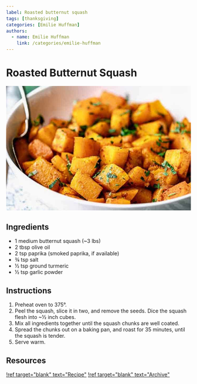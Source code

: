 ```yaml
---
label: Roasted butternut squash
tags: [thanksgiving]
categories: [Emilie Huffman]
authors:
  - name: Emilie Huffman
    link: /categories/emilie-huffman
---
```


# Roasted Butternut Squash
![The only way to eat butternut squash.](/static/banners/roasted-butternut-squash.jpg)

## Ingredients
- 1 medium butternut squash (~3 lbs)
- 2 tbsp olive oil
- 2 tsp paprika (smoked paprika, if available)
- ¾ tsp salt
- ½ tsp ground turmeric
- ½ tsp garlic powder

## Instructions
1. Preheat oven to 375°.
2. Peel the squash, slice it in two, and remove the seeds. Dice the squash flesh into ~½ inch cubes.
3. Mix all ingredients together until the squash chunks are well coated.
4. Spread the chunks out on a baking pan, and roast for 35 minutes, until the squash is tender.
5. Serve warm.

## Resources
[!ref target="blank" text="Recipe"](https://www.healthyseasonalrecipes.com/roasted-butternut-squash-smoked-paprika-turmeric/)
[!ref target="blank" text="Archive"](https://archive.is/hThP9)
